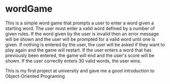 # wordGame

This is a simple word game that prompts a user to enter a word given a starting word. The user must enter a valid word defined by a number of given rules.
If the word given by the user is invalid then an error message will be shown and the user will be prompted for a valid word until one is given. If nothing is 
entered by the user, the user will be asked if they want to play again and the game will restart. If the user enters a word that has previously been entered,
the game will end and the user's score will be shown. If the user correctly enters 30 valid words, the user wins.

This is my first project at university and gave me a good introduction to Object-Oriented Programing
